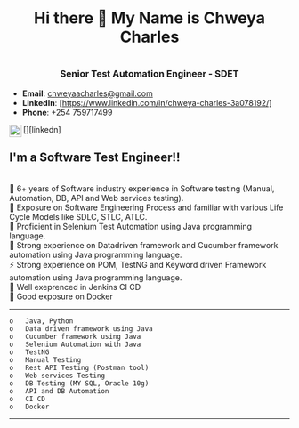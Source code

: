 <h1 align="center">Hi there 👋 My Name is Chweya Charles<h1>
<h3 align="center">Senior Test Automation Engineer - SDET</h3>

- **Email**: chweyaacharles@gmail.com
- **LinkedIn**: [https://www.linkedin.com/in/chweya-charles-3a078192/]
- **Phone**: +254 759717499

[<img align="left" alt="codeSTACKr | LinkedIn" width="22px" src="https://cdn.jsdelivr.net/npm/simple-icons@v3/icons/linkedin.svg" />][linkedn]

## I'm a Software Test Engineer!! 

</br>🔭 6+ years of Software industry experience in Software testing (Manual, Automation, DB, API and Web services testing). 
</br>🌱 Exposure on Software Engineering Process and familiar with various Life Cycle Models like SDLC, STLC, ATLC.
</br>👯 Proficient in Selenium Test Automation using Java programming language.
</br>🥅 Strong experience on Datadriven framework and Cucumber framework automation using Java programming language.
</br>⚡ Strong experience on POM, TestNG and Keyword driven Framework automation using Java programming language.
</br>👯 Well exeprenced in Jenkins CI CD
</br>🔭 Good exposure on Docker
</br>

---
    o	Java, Python
    o	Data driven framework using Java
    o	Cucumber framework using Java
    o	Selenium Automation with Java
    o	TestNG 
    o	Manual Testing
    o	Rest API Testing (Postman tool)
    o	Web services Testing
    o	DB Testing (MY SQL, Oracle 10g)
    o	API and DB Automation
    o	CI CD
    o	Docker
---
